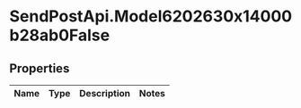 # SendPostApi.Model6202630x14000b28ab0False

## Properties
Name | Type | Description | Notes
------------ | ------------- | ------------- | -------------


